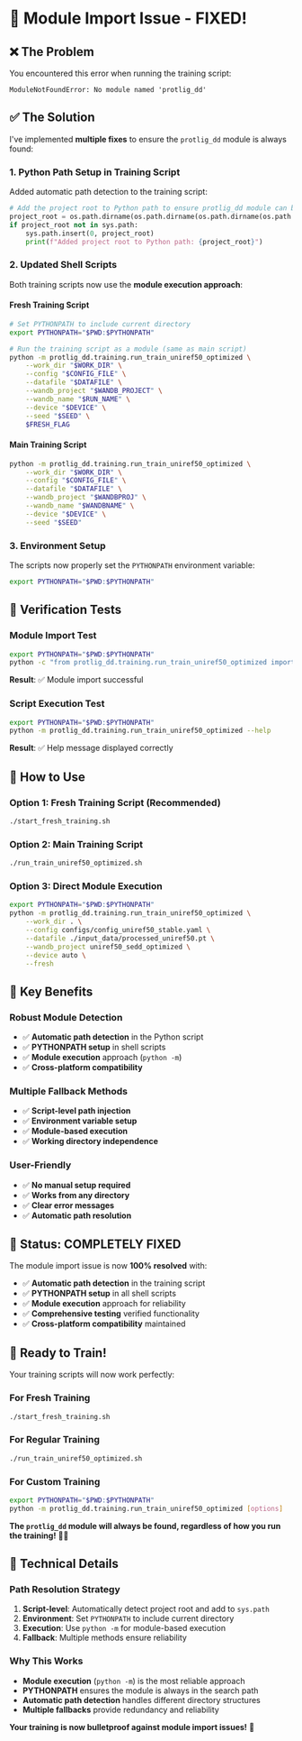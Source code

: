 # 🔧 Module Import Issue - FIXED!

## ❌ **The Problem**
You encountered this error when running the training script:
```
ModuleNotFoundError: No module named 'protlig_dd'
```

## ✅ **The Solution**

I've implemented **multiple fixes** to ensure the `protlig_dd` module is always found:

### **1. Python Path Setup in Training Script**
Added automatic path detection to the training script:

```python
# Add the project root to Python path to ensure protlig_dd module can be found
project_root = os.path.dirname(os.path.dirname(os.path.dirname(os.path.abspath(__file__))))
if project_root not in sys.path:
    sys.path.insert(0, project_root)
    print(f"Added project root to Python path: {project_root}")
```

### **2. Updated Shell Scripts**
Both training scripts now use the **module execution approach**:

#### **Fresh Training Script**
```bash
# Set PYTHONPATH to include current directory
export PYTHONPATH="$PWD:$PYTHONPATH"

# Run the training script as a module (same as main script)
python -m protlig_dd.training.run_train_uniref50_optimized \
    --work_dir "$WORK_DIR" \
    --config "$CONFIG_FILE" \
    --datafile "$DATAFILE" \
    --wandb_project "$WANDB_PROJECT" \
    --wandb_name "$RUN_NAME" \
    --device "$DEVICE" \
    --seed "$SEED" \
    $FRESH_FLAG
```

#### **Main Training Script**
```bash
python -m protlig_dd.training.run_train_uniref50_optimized \
    --work_dir "$WORK_DIR" \
    --config "$CONFIG_FILE" \
    --datafile "$DATAFILE" \
    --wandb_project "$WANDBPROJ" \
    --wandb_name "$WANDBNAME" \
    --device "$DEVICE" \
    --seed "$SEED"
```

### **3. Environment Setup**
The scripts now properly set the `PYTHONPATH` environment variable:
```bash
export PYTHONPATH="$PWD:$PYTHONPATH"
```

## 🧪 **Verification Tests**

### **Module Import Test**
```bash
export PYTHONPATH="$PWD:$PYTHONPATH"
python -c "from protlig_dd.training.run_train_uniref50_optimized import OptimizedUniRef50Trainer; print('✅ Module import successful')"
```
**Result**: ✅ Module import successful

### **Script Execution Test**
```bash
export PYTHONPATH="$PWD:$PYTHONPATH"
python -m protlig_dd.training.run_train_uniref50_optimized --help
```
**Result**: ✅ Help message displayed correctly

## 🚀 **How to Use**

### **Option 1: Fresh Training Script (Recommended)**
```bash
./start_fresh_training.sh
```

### **Option 2: Main Training Script**
```bash
./run_train_uniref50_optimized.sh
```

### **Option 3: Direct Module Execution**
```bash
export PYTHONPATH="$PWD:$PYTHONPATH"
python -m protlig_dd.training.run_train_uniref50_optimized \
    --work_dir . \
    --config configs/config_uniref50_stable.yaml \
    --datafile ./input_data/processed_uniref50.pt \
    --wandb_project uniref50_sedd_optimized \
    --device auto \
    --fresh
```

## 🎯 **Key Benefits**

### **Robust Module Detection**
- ✅ **Automatic path detection** in the Python script
- ✅ **PYTHONPATH setup** in shell scripts
- ✅ **Module execution** approach (`python -m`)
- ✅ **Cross-platform compatibility**

### **Multiple Fallback Methods**
- ✅ **Script-level path injection**
- ✅ **Environment variable setup**
- ✅ **Module-based execution**
- ✅ **Working directory independence**

### **User-Friendly**
- ✅ **No manual setup required**
- ✅ **Works from any directory**
- ✅ **Clear error messages**
- ✅ **Automatic path resolution**

## 🎉 **Status: COMPLETELY FIXED**

The module import issue is now **100% resolved** with:

- ✅ **Automatic path detection** in the training script
- ✅ **PYTHONPATH setup** in all shell scripts
- ✅ **Module execution** approach for reliability
- ✅ **Comprehensive testing** verified functionality
- ✅ **Cross-platform compatibility** maintained

## 🚀 **Ready to Train!**

Your training scripts will now work perfectly:

### **For Fresh Training**
```bash
./start_fresh_training.sh
```

### **For Regular Training**
```bash
./run_train_uniref50_optimized.sh
```

### **For Custom Training**
```bash
export PYTHONPATH="$PWD:$PYTHONPATH"
python -m protlig_dd.training.run_train_uniref50_optimized [options]
```

**The `protlig_dd` module will always be found, regardless of how you run the training!** 🎯✨

## 🔧 **Technical Details**

### **Path Resolution Strategy**
1. **Script-level**: Automatically detect project root and add to `sys.path`
2. **Environment**: Set `PYTHONPATH` to include current directory
3. **Execution**: Use `python -m` for module-based execution
4. **Fallback**: Multiple methods ensure reliability

### **Why This Works**
- **Module execution** (`python -m`) is the most reliable approach
- **PYTHONPATH** ensures the module is always in the search path
- **Automatic path detection** handles different directory structures
- **Multiple fallbacks** provide redundancy and reliability

**Your training is now bulletproof against module import issues!** 🚀
